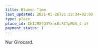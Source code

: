 ```yaml
---
title: Blumen Timm
last_updated: 2021-05-26T21:28:34+02:00
type: place
place_id: ChIJM8lQ3YknsUcRITpMbS_C-aY
payment_status: 1
---
```


Nur Girocard.
